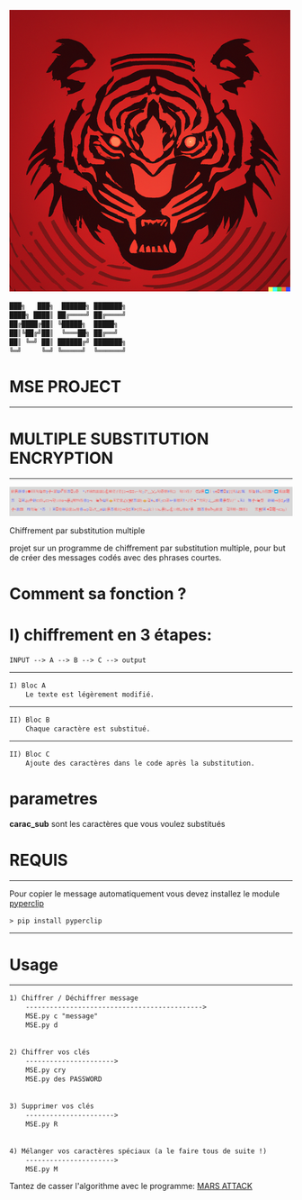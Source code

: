 ![image du projet](exemple/logo.png)


	███╗   ███╗  ██████╗ ███████╗
	████╗ ████║ ██╔════╝ ██╔════╝
	██╔████╔██║ ╚█████╗  █████╗
	██║╚██╔╝██║  ╚═══██╗ ██╔══╝
	██║ ╚═╝ ██║ ██████╔╝ ███████╗
	╚═╝     ╚═╝ ╚═════╝  ╚══════╝


# MSE PROJECT
-------------------------------------

# MULTIPLE SUBSTITUTION ENCRYPTION
-------------------------------------
![cover](exemple/cover.jpg)


Chiffrement par substitution multiple

projet sur un programme de chiffrement par substitution multiple,
pour but de créer des messages codés avec des phrases courtes.


# Comment sa fonction ?

# I) chiffrement en 3 étapes:

    INPUT --> A --> B --> C --> output
    
--------------------------------------------------------------------------
    I) Bloc A
        Le texte est légèrement modifié.
--------------------------------------------------------------------------
    II) Bloc B
        Chaque caractère est substitué.
--------------------------------------------------------------------------
    II) Bloc C
        Ajoute des caractères dans le code après la substitution.

# parametres

**carac_sub** sont les caractères que vous voulez substitués


# REQUIS
-------------------------------------
Pour copier le message automatiquement vous devez installez le module [pyperclip](https://pypi.org/project/pyperclip/)

	> pip install pyperclip
	
-------------------------------------


# Usage
---------------------------
	
	1) Chiffrer / Déchiffrer message
		-------------------------------------------->
		MSE.py c "message"
		MSE.py d


	2) Chiffrer vos clés
		---------------------->
		MSE.py cry
		MSE.py des PASSWORD


	3) Supprimer vos clés
		---------------------->
		MSE.py R
		
		
	4) Mélanger vos caractères spéciaux (a le faire tous de suite !)
		---------------------->
		MSE.py M


Tantez de casser l'algorithme avec le programme: [MARS ATTACK](https://discord.gg/E6qJmmKaEW)
